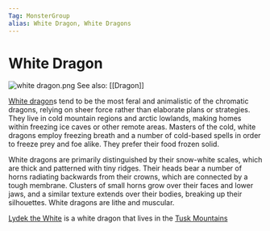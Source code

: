 ```yaml
---
Tag: MonsterGroup
alias: White Dragon, White Dragons
---
```

# White Dragon
![white dragon.png](white-dragon.png)
See also: [[Dragon]]

[White dragon](https://pathfinderwiki.com/wiki/White_dragon)s tend to be the most feral and animalistic of the chromatic dragons, relying on sheer force rather than elaborate plans or strategies. They live in cold mountain regions and arctic lowlands, making homes within freezing ice caves or other remote areas. Masters of the cold, white dragons employ freezing breath and a number of cold-based spells in order to freeze prey and foe alike. They prefer their food frozen solid.

White dragons are primarily distinguished by their snow-white scales, which are thick and patterned with tiny ridges. Their heads bear a number of horns radiating backwards from their crowns, which are connected by a tough membrane. Clusters of small horns grow over their faces and lower jaws, and a similar texture extends over their bodies, breaking up their silhouettes. White dragons are lithe and muscular.

[Lydek the White](Lydek-the-White) is a white dragon that lives in the [Tusk Mountains](Tusk-Mountains)